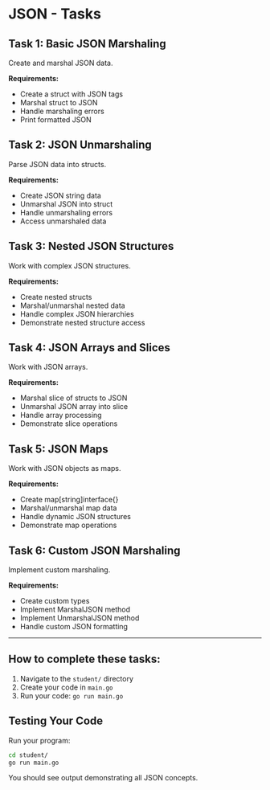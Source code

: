# JSON - Tasks

## Task 1: Basic JSON Marshaling
Create and marshal JSON data.

**Requirements:**
- Create a struct with JSON tags
- Marshal struct to JSON
- Handle marshaling errors
- Print formatted JSON

## Task 2: JSON Unmarshaling
Parse JSON data into structs.

**Requirements:**
- Create JSON string data
- Unmarshal JSON into struct
- Handle unmarshaling errors
- Access unmarshaled data

## Task 3: Nested JSON Structures
Work with complex JSON structures.

**Requirements:**
- Create nested structs
- Marshal/unmarshal nested data
- Handle complex JSON hierarchies
- Demonstrate nested structure access

## Task 4: JSON Arrays and Slices
Work with JSON arrays.

**Requirements:**
- Marshal slice of structs to JSON
- Unmarshal JSON array into slice
- Handle array processing
- Demonstrate slice operations

## Task 5: JSON Maps
Work with JSON objects as maps.

**Requirements:**
- Create map[string]interface{}
- Marshal/unmarshal map data
- Handle dynamic JSON structures
- Demonstrate map operations

## Task 6: Custom JSON Marshaling
Implement custom marshaling.

**Requirements:**
- Create custom types
- Implement MarshalJSON method
- Implement UnmarshalJSON method
- Handle custom JSON formatting

---

## How to complete these tasks:

1. Navigate to the `student/` directory
2. Create your code in `main.go`
3. Run your code: `go run main.go`


## Testing Your Code

Run your program:
```bash
cd student/
go run main.go
```

You should see output demonstrating all JSON concepts.